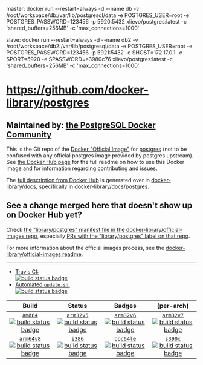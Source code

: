 master: docker run --restart=always -d --name db -v /root/workspace/db:/var/lib/postgresql/data -e POSTGRES_USER=root -e POSTGRES_PASSWORD=123456 -p 5920:5432 xlievo/postgres:latest -c 'shared_buffers=256MB' -c 'max_connections=1000'

slave: docker run --restart=always -d --name db2 -v /root/workspace/db2:/var/lib/postgresql/data -e POSTGRES_USER=root -e POSTGRES_PASSWORD=123456 -p 5921:5432 -e SHOST=172.17.0.1 -e SPORT=5920 -e SPASSWORD=e3980c76 xlievo/postgres:latest -c 'shared_buffers=256MB' -c 'max_connections=1000'

# https://github.com/docker-library/postgres

## Maintained by: [the PostgreSQL Docker Community](https://github.com/docker-library/postgres)

This is the Git repo of the [Docker "Official Image"](https://docs.docker.com/docker-hub/official_repos/) for [postgres](https://hub.docker.com/_/postgres/) (not to be confused with any official postgres image provided by postgres upstream). See [the Docker Hub page](https://hub.docker.com/_/postgres/) for the full readme on how to use this Docker image and for information regarding contributing and issues.

The [full description from Docker Hub](https://hub.docker.com/_/postgres/) is generated over in [docker-library/docs](https://github.com/docker-library/docs), specifically in [docker-library/docs/postgres](https://github.com/docker-library/docs/tree/master/postgres).

## See a change merged here that doesn't show up on Docker Hub yet?

Check [the "library/postgres" manifest file in the docker-library/official-images repo](https://github.com/docker-library/official-images/blob/master/library/postgres), especially [PRs with the "library/postgres" label on that repo](https://github.com/docker-library/official-images/labels/library%2Fpostgres).

For more information about the official images process, see the [docker-library/official-images readme](https://github.com/docker-library/official-images/blob/master/README.md).

---

-	[Travis CI:  
	![build status badge](https://img.shields.io/travis/docker-library/postgres/master.svg)](https://travis-ci.org/docker-library/postgres/branches)
-	[Automated `update.sh`:  
	![build status badge](https://doi-janky.infosiftr.net/job/update.sh/job/postgres/badge/icon)](https://doi-janky.infosiftr.net/job/update.sh/job/postgres)

| Build | Status | Badges | (per-arch) |
|:-:|:-:|:-:|:-:|
| [`amd64`<br />![build status badge](https://doi-janky.infosiftr.net/job/multiarch/job/amd64/job/postgres/badge/icon)](https://doi-janky.infosiftr.net/job/multiarch/job/amd64/job/postgres) | [`arm32v5`<br />![build status badge](https://doi-janky.infosiftr.net/job/multiarch/job/arm32v5/job/postgres/badge/icon)](https://doi-janky.infosiftr.net/job/multiarch/job/arm32v5/job/postgres) | [`arm32v6`<br />![build status badge](https://doi-janky.infosiftr.net/job/multiarch/job/arm32v6/job/postgres/badge/icon)](https://doi-janky.infosiftr.net/job/multiarch/job/arm32v6/job/postgres) | [`arm32v7`<br />![build status badge](https://doi-janky.infosiftr.net/job/multiarch/job/arm32v7/job/postgres/badge/icon)](https://doi-janky.infosiftr.net/job/multiarch/job/arm32v7/job/postgres) |
| [`arm64v8`<br />![build status badge](https://doi-janky.infosiftr.net/job/multiarch/job/arm64v8/job/postgres/badge/icon)](https://doi-janky.infosiftr.net/job/multiarch/job/arm64v8/job/postgres) | [`i386`<br />![build status badge](https://doi-janky.infosiftr.net/job/multiarch/job/i386/job/postgres/badge/icon)](https://doi-janky.infosiftr.net/job/multiarch/job/i386/job/postgres) | [`ppc64le`<br />![build status badge](https://doi-janky.infosiftr.net/job/multiarch/job/ppc64le/job/postgres/badge/icon)](https://doi-janky.infosiftr.net/job/multiarch/job/ppc64le/job/postgres) | [`s390x`<br />![build status badge](https://doi-janky.infosiftr.net/job/multiarch/job/s390x/job/postgres/badge/icon)](https://doi-janky.infosiftr.net/job/multiarch/job/s390x/job/postgres) |

<!-- THIS FILE IS GENERATED BY https://github.com/docker-library/docs/blob/master/generate-repo-stub-readme.sh -->
